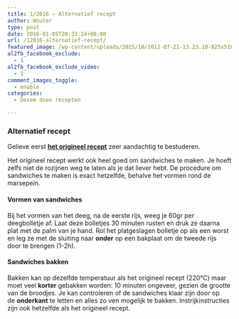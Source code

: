 ```yaml
---
title: 1/2016 – Alternatief recept
author: Wouter
type: post
date: 2016-01-05T20:33:24+00:00
url: /12016-alternatief-recept/
featured_image: /wp-content/uploads/2015/10/2012-07-21-13.23.10-825x510.jpg
al2fb_facebook_exclude:
  - 1
al2fb_facebook_exclude_video:
  - 1
comment_images_toggle:
  - enable
categories:
  - Desem doos recepten

---
```

### Alternatief recept

Gelieve eerst **[het origineel recept][1]** zeer aandachtig te bestuderen.

Het origineel recept werkt ook heel goed om sandwiches te maken. Je hoeft zelfs niet de rozijnen weg te laten als je dat liever hebt. De procedure om sandwiches te maken is exact hetzelfde, behalve het vormen rond de marsepein.

#### Vormen van sandwiches

Bij het vormen van het deeg, na de eerste rijs, weeg je 60gr per deegbolletje af. Laat deze bolletjes 30 minuten rusten en druk ze daarna plat met de palm van je hand. Rol het platgeslagen bolletje op als een worst en leg ze met de sluiting naar **onder** op een bakplaat om de tweede rijs door te brengen (1-2h).

#### Sandwiches bakken

Bakken kan op dezelfde temperatuur als het origineel recept (220°C) maar moet veel **korter** gebakken worden: 10 minuten ongeveer, gezien de grootte van de broodjes. Je kan controleren of de sandwiches klaar zijn door op de **onderkant** te letten en alles zo ven mogelijk te bakken. Instrijkinstructies zijn ook hetzelfde als het origineel recept.

 [1]: https://redzuurdesem.be/12016-verrijkt-deeg/
